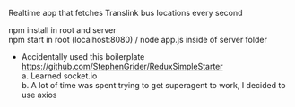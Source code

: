 Realtime app that fetches Translink bus locations every second

npm install in root and server<br>
npm start in root (localhost:8080) / node app.js inside of server folder

* Accidentally used this boilerplate https://github.com/StephenGrider/ReduxSimpleStarter<br>
a. Learned socket.io<br>
b. A lot of time was spent trying to get superagent to work, I decided to use axios
